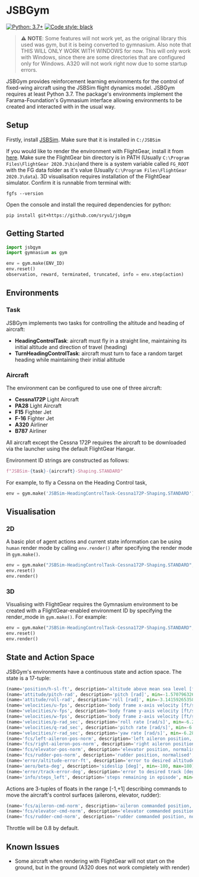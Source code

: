 # JSBGym

[![Python: 3.7+](https://img.shields.io/badge/python-3.7+-blue.svg)](https://www.python.org/downloads/)
[![Code style: black](https://img.shields.io/badge/code%20style-black-000000.svg)](https://github.com/psf/black)

> ⚠️ **NOTE**: Some features will not work yet, as the original library this used was gym, but it is being converted to gymnasium. Also note that THIS WILL ONLY WORK WITH WINDOWS for now. This will only work with Windows, since there are some directories that are configured only for Windows. A320 will not work right now due to some startup errors.

JSBGym provides reinforcement learning environments for the control of fixed-wing aircraft using the JSBSim flight dynamics model. JSBGym requires at least Python 3.7. The package's environments implement the Farama-Foundation's Gymnasium interface allowing environments to be created and interacted with in the usual way.

## Setup

Firstly, install [JSBSim](https://github.com/JSBSim-Team/jsbsim). Make sure that it is installed in `C:/JSBSim`

If you would like to render the environment with FlightGear, install it from [here](https://sourceforge.net/projects/flightgear/). Make sure the FlightGear bin directory is in PATH (Usually `C:\Program Files\FlightGear 2020.3\bin`)and there is a system variable called `FG_ROOT` with the FG data folder as it's value (Usually `C:\Program Files\FlightGear 2020.3\data`).
3D visualisation requires installation of the FlightGear simulator. Confirm it is runnable from terminal with:

```console
fgfs --version
```

Open the console and install the required dependencies for python:

```console
pip install git+https://github.com/sryu1/jsbgym
```

## Getting Started

```python
import jsbgym
import gymnasium as gym

env = gym.make(ENV_ID)
env.reset()
observation, reward, terminated, truncated, info = env.step(action)
```

## Environments

### Task

JSBGym implements two tasks for controlling the altitude and heading of aircraft:

* **HeadingControlTask**: aircraft must fly in a straight line, maintaining its initial altitude and direction of travel (heading)
* **TurnHeadingControlTask**: aircraft must turn to face a random target heading while maintaining their initial altitude

### Aircraft

The environment can be configured to use one of three aircraft:

* **Cessna172P** Light Aircraft
* **PA28** Light Aircraft
* **F15** Fighter Jet
* **F-16** Fighter Jet
* **A320** Airliner
* **B787** Airliner

All aircraft except the Cessna 172P requires the aircraft to be downloaded via the launcher using the default FlightGear Hangar.

Environment ID strings are constructed as follows:

```python
f"JSBSim-{task}-{aircraft}-Shaping.STANDARD"
```

For example, to fly a Cessna on the Heading Control task,

```python
env = gym.make('JSBSim-HeadingControlTask-Cessna172P-Shaping.STANDARD')
```

## Visualisation

### 2D

A basic plot of agent actions and current state information can be using `human` render mode by calling `env.render()` after specifying the render mode in `gym.make()`.

```python
env = gym.make("JSBSim-HeadingControlTask-Cessna172P-Shaping.STANDARD", render_mode="human")
env.reset()
env.render()
```

### 3D

Visualising with FlightGear requires the Gymnasium environment to be created with a FlightGear-enabled environment ID by specifying the render_mode in `gym.make()`. For example:

```python
env = gym.make("JSBSim-HeadingControlTask-Cessna172P-Shaping.STANDARD", render_mode="flightgear")
env.reset()
env.render()
```

## State and Action Space

JSBGym's environments have a continuous state and action space. The state is a 17-tuple:

```python
(name='position/h-sl-ft', description='altitude above mean sea level [ft]', min=-1400, max=85000)
(name='attitude/pitch-rad', description='pitch [rad]', min=-1.5707963267948966, max=1.5707963267948966)
(name='attitude/roll-rad', description='roll [rad]', min=-3.141592653589793, max=3.141592653589793)
(name='velocities/u-fps', description='body frame x-axis velocity [ft/s]', min=-2200, max=2200)
(name='velocities/v-fps', description='body frame y-axis velocity [ft/s]', min=-2200, max=2200)
(name='velocities/w-fps', description='body frame z-axis velocity [ft/s]', min=-2200, max=2200)
(name='velocities/p-rad_sec', description='roll rate [rad/s]', min=-6.283185307179586, max=6.283185307179586)
(name='velocities/q-rad_sec', description='pitch rate [rad/s]', min=-6.283185307179586, max=6.283185307179586)
(name='velocities/r-rad_sec', description='yaw rate [rad/s]', min=-6.283185307179586, max=6.283185307179586)
(name='fcs/left-aileron-pos-norm', description='left aileron position, normalised', min=-1, max=1)
(name='fcs/right-aileron-pos-norm', description='right aileron position, normalised', min=-1, max=1)
(name='fcs/elevator-pos-norm', description='elevator position, normalised', min=-1, max=1)
(name='fcs/rudder-pos-norm', description='rudder position, normalised', min=-1, max=1)
(name='error/altitude-error-ft', description='error to desired altitude [ft]', min=-1400, max=85000)
(name='aero/beta-deg', description='sideslip [deg]', min=-180, max=180)
(name='error/track-error-deg', description='error to desired track [deg]', min=-180, max=180)
(name='info/steps_left', description='steps remaining in episode', min=0, max=300)
 ```

 Actions are 3-tuples of floats in the range [-1,+1] describing commands to move the aircraft's control surfaces (ailerons, elevator, rudder):

 ```python
 (name='fcs/aileron-cmd-norm', description='aileron commanded position, normalised', min=-1.0, max=1.0)
 (name='fcs/elevator-cmd-norm', description='elevator commanded position, normalised', min=-1.0, max=1.0)
 (name='fcs/rudder-cmd-norm', description='rudder commanded position, normalised', min=-1.0, max=1.0)
 ```

 Throttle will be 0.8 by default.

## Known Issues

* Some aircraft when rendering with FlightGear will not start on the ground, but in the ground (A320 does not work completely with render)
